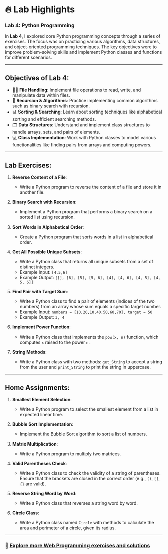 # 🔥 **Lab Highlights**

### **Lab 4: Python Programming**

In **Lab 4**, I explored core Python programming concepts through a series of exercises. The focus was on practicing various algorithms, data structures, and object-oriented programming techniques. The key objectives were to improve problem-solving skills and implement Python classes and functions for different scenarios.

---

## **Objectives of Lab 4:**

- 🧑‍💻 **File Handling**: Implement file operations to read, write, and manipulate data within files.
- 🔢 **Recursion & Algorithms**: Practice implementing common algorithms such as binary search with recursion.
- 📊 **Sorting & Searching**: Learn about sorting techniques like alphabetical sorting and efficient searching methods.
- 🗂️ **Data Structures**: Understand and implement class structures to handle arrays, sets, and pairs of elements.
- 💻 **Class Implementation**: Work with Python classes to model various functionalities like finding pairs from arrays and computing powers.

---

## **Lab Exercises:**

1. **Reverse Content of a File**:
   - Write a Python program to reverse the content of a file and store it in another file.

2. **Binary Search with Recursion**:
   - Implement a Python program that performs a binary search on a sorted list using recursion.

3. **Sort Words in Alphabetical Order**:
   - Create a Python program that sorts words in a list in alphabetical order.

4. **Get All Possible Unique Subsets**:
   - Write a Python class that returns all unique subsets from a set of distinct integers. 
   - Example Input: `[4,5,6]`
   - Example Output: `[[], [6], [5], [5, 6], [4], [4, 6], [4, 5], [4, 5, 6]]`

5. **Find Pair with Target Sum**:
   - Write a Python class to find a pair of elements (indices of the two numbers) from an array whose sum equals a specific target number.
   - Example Input: `numbers = [10,20,10,40,50,60,70], target = 50`
   - Example Output: `3, 4`

6. **Implement Power Function**:
   - Write a Python class that implements the `pow(x, n)` function, which computes `x` raised to the power `n`.

7. **String Methods**:
   - Write a Python class with two methods: `get_String` to accept a string from the user and `print_String` to print the string in uppercase.

---

## **Home Assignments:**

1. **Smallest Element Selection**:
   - Write a Python program to select the smallest element from a list in expected linear time.

2. **Bubble Sort Implementation**:
   - Implement the Bubble Sort algorithm to sort a list of numbers.

3. **Matrix Multiplication**:
   - Write a Python program to multiply two matrices.

4. **Valid Parentheses Check**:
   - Write a Python class to check the validity of a string of parentheses. Ensure that the brackets are closed in the correct order (e.g., `()`, `[]`, `{}` are valid).

5. **Reverse String Word by Word**:
   - Write a Python class that reverses a string word by word.

6. **Circle Class**:
   - Write a Python class named `Circle` with methods to calculate the area and perimeter of a circle, given its radius.

---

### 📂 [Explore more Web Programming exercises and solutions](https://github.com/adityagarwal15/WebProgramming-Lab)
